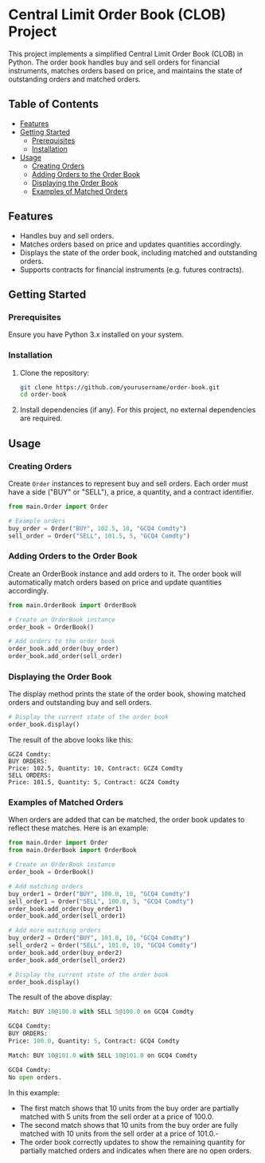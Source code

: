 # Central Limit Order Book (CLOB) Project

This project implements a simplified Central Limit Order Book (CLOB) in Python. The order book handles buy and sell orders for financial instruments, matches orders based on price, and maintains the state of outstanding orders and matched orders.

## Table of Contents
  - [Features](#features)
  - [Getting Started](#getting-started)
    - [Prerequisites](#prerequisites)
    - [Installation](#installation)
  - [Usage](#usage)
    - [Creating Orders](#creating-orders)
    - [Adding Orders to the Order Book](#adding-orders-to-the-order-book)
    - [Displaying the Order Book](#displaying-the-order-book)
    - [Examples of Matched Orders](#examples-of-matched-orders)

## Features

- Handles buy and sell orders.
- Matches orders based on price and updates quantities accordingly.
- Displays the state of the order book, including matched and outstanding orders.
- Supports contracts for financial instruments (e.g. futures contracts).

## Getting Started

### Prerequisites

Ensure you have Python 3.x installed on your system.

### Installation

1. Clone the repository:

    ```bash
    git clone https://github.com/yourusername/order-book.git
    cd order-book
    ```

2. Install dependencies (if any). For this project, no external dependencies are required.

## Usage

### Creating Orders

Create `Order` instances to represent buy and sell orders. Each order must have a side ("BUY" or "SELL"), a price, a quantity, and a contract identifier.

```python
from main.Order import Order

# Example orders
buy_order = Order("BUY", 102.5, 10, "GCQ4 Comdty")
sell_order = Order("SELL", 101.5, 5, "GCQ4 Comdty")
```

### Adding Orders to the Order Book
Create an OrderBook instance and add orders to it. The order book will automatically match orders based on price and update quantities accordingly.

````python
from main.OrderBook import OrderBook

# Create an OrderBook instance
order_book = OrderBook()

# Add orders to the order book
order_book.add_order(buy_order)
order_book.add_order(sell_order)

````

### Displaying the Order Book
The display method prints the state of the order book, showing matched orders and outstanding buy and sell orders.

````python
# Display the current state of the order book
order_book.display()

````
The result of the above looks like this: 
````commandline
GCZ4 Comdty: 
BUY ORDERS:
Price: 102.5, Quantity: 10, Contract: GCZ4 Comdty
SELL ORDERS:
Price: 101.5, Quantity: 5, Contract: GCZ4 Comdty
````

### Examples of Matched Orders

When orders are added that can be matched, the order book updates to reflect these matches. Here is an example: 

````python
from main.Order import Order
from main.OrderBook import OrderBook

# Create an OrderBook instance
order_book = OrderBook()

# Add matching orders
buy_order1 = Order("BUY", 100.0, 10, "GCQ4 Comdty")
sell_order1 = Order("SELL", 100.0, 5, "GCQ4 Comdty")
order_book.add_order(buy_order1)
order_book.add_order(sell_order1)

# Add more matching orders
buy_order2 = Order("BUY", 101.0, 10, "GCQ4 Comdty")
sell_order2 = Order("SELL", 101.0, 10, "GCQ4 Comdty")
order_book.add_order(buy_order2)
order_book.add_order(sell_order2)

# Display the current state of the order book
order_book.display()
````
The result of the above display: 

````python
Match: BUY 10@100.0 with SELL 5@100.0 on GCQ4 Comdty

GCQ4 Comdty:
BUY ORDERS:
Price: 100.0, Quantity: 5, Contract: GCQ4 Comdty

Match: BUY 10@101.0 with SELL 10@101.0 on GCQ4 Comdty

GCQ4 Comdty:
No open orders.
````
In this example:

- The first match shows that 10 units from the buy order are partially matched with 5 units from the sell order at a price of 100.0.
- The second match shows that 10 units from the buy order are fully matched with 10 units from the sell order at a price of 101.0.-
- The order book correctly updates to show the remaining quantity for partially matched orders and indicates when there are no open orders.

